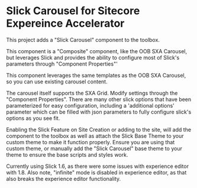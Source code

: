 # Slick Carousel for Sitecore Expereince Accelerator

This project adds a "Slick Carousel" component to the toolbox. 

This component is a "Composite" component, like the OOB SXA Carousel, but leverages Slick and provides the ability to configure most of Slick's parameters through "Component Properties"'

This component leverages the same templates as the OOB SXA Carousel, so you can use existing carousel content.

The carousel itself supports the SXA Grid. Modify settings through the "Component Properties". There are many other slick options that have been parameterized for easy configuration, including a 'additional options' parameter which can be filled with json parameters to fully configure slick's options as you see fit.

Enabling the Slick Feature on Site Creation or adding to the site, will add the component to the toolbox as well as attach the Slick Base Theme to your custom theme to make it function properly. Ensure you are using that custom theme, or manually add the "Slick Carousel" base theme to your theme to ensure the base scripts and styles work.

Currently using Slick 1.6, as there were some issues with experience editor with 1.8. Also note, "infinite" mode is disabled in experience editor, as that also breaks the experience editor functionality.
